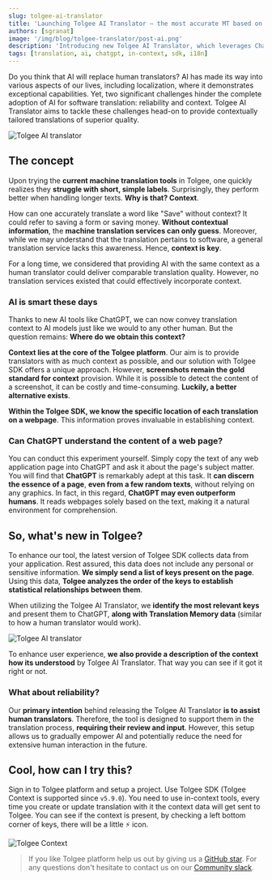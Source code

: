 ```yaml
---
slug: tolgee-ai-translator
title: 'Launching Tolgee AI Translator – the most accurate MT based on ChatGPT'
authors: [sgranat]
image: '/img/blog/tolgee-translator/post-ai.png'
description: 'Introducing new Tolgee AI Translator, which leverages ChatGPT and translates much more accurately by leveraging contextual awareness about the strings.'
tags: [translation, ai, chatgpt, in-context, sdk, i18n]
---
```


Do you think that AI will replace human translators? AI has made its way into various aspects of our lives, including localization, where it demonstrates exceptional capabilities. Yet, two significant challenges hinder the complete adoption of AI for software translation: reliability and context. Tolgee AI Translator aims to tackle these challenges head-on to provide contextually tailored translations of superior quality.

![Tolgee AI translator](/img/blog/tolgee-translator/post-ai.png)

<!-- truncate -->

## The concept

Upon trying the **current machine translation tools** in Tolgee, one quickly realizes they **struggle with short, simple labels**. Surprisingly, they perform better when handling longer texts. **Why is that? Context**.

How can one accurately translate a word like "Save" without context? It could refer to saving a form or saving money. **Without contextual information**, the **machine translation services can only guess**. Moreover, while we may understand that the translation pertains to software, a general translation service lacks this awareness. Hence, **context is key**.

For a long time, we considered that providing AI with the same context as a human translator could deliver comparable translation quality. However, no translation services existed that could effectively incorporate context.

### AI is smart these days

Thanks to new AI tools like ChatGPT, we can now convey translation context to AI models just like we would to any other human. But the question remains: **Where do we obtain this context?**

**Context lies at the core of the Tolgee platform**. Our aim is to provide translators with as much context as possible, and our solution with Tolgee SDK offers a unique approach. However, **screenshots remain the gold standard for context** provision. While it is possible to detect the content of a screenshot, it can be costly and time-consuming. **Luckily, a better alternative exists**.

**Within the Tolgee SDK, we know the specific location of each translation on a webpage**. This information proves invaluable in establishing context.

### Can ChatGPT understand the content of a web page?

You can conduct this experiment yourself. Simply copy the text of any web application page into ChatGPT and ask it about the page's subject matter. You will find that **ChatGPT** is remarkably adept at this task. It **can discern the essence of a page**, **even from a few random texts**, without relying on any graphics. In fact, in this regard, **ChatGPT may even outperform humans**. It reads webpages solely based on the text, making it a natural environment for comprehension.

## So, what's new in Tolgee?

To enhance our tool, the latest version of Tolgee SDK collects data from your application. Rest assured, this data does not include any personal or sensitive information. **We simply send a list of keys present on the page**. Using this data, **Tolgee analyzes the order of the keys to establish statistical relationships between them**.

When utilizing the Tolgee AI Translator, we **identify the most relevant keys** and present them to ChatGPT, **along with Translation Memory data** (similar to how a human translator would work).

![Tolgee AI translator](/img/blog/tolgee-translator/tolgee_translator.png)

To enhance user experience, **we also provide a description of the context how its understood** by Tolgee AI Translator. That way you can see if it got it right or not.

### What about reliability?

Our **primary intention** behind releasing the Tolgee AI Translator **is to assist human translators**. Therefore, the tool is designed to support them in the translation process, **requiring their review and input**. However, this setup allows us to gradually empower AI and potentially reduce the need for extensive human interaction in the future.

## Cool, how can I try this?

Sign in to Tolgee platform and setup a project. Use Tolgee SDK (Tolgee Context is supported since `v5.9.0`). You need to use in-context tools, every time you create or update translation with it the context data will get sent to Tolgee. You can see if the context is present, by checking a left bottom corner of keys, there will be a little ⚡ icon.

![Tolgee Context](/img/blog/tolgee-translator/tolgee_translator_context.png)

> If you like Tolgee platform help us out by giving us a [GitHub star](https://github.com/tolgee/tolgee-platform). For any questions don't hesitate to contact us on our [Community slack](https://tolg.ee/slack).
